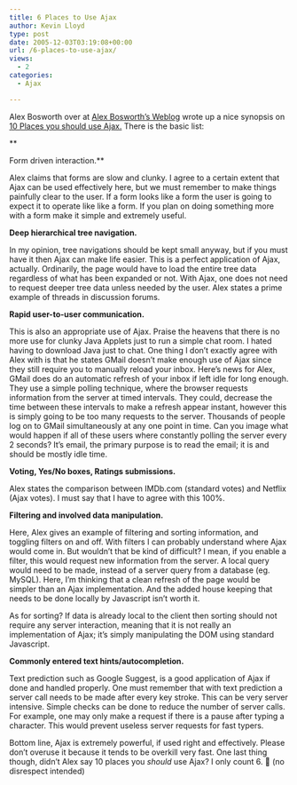 ```yaml
---
title: 6 Places to Use Ajax
author: Kevin Lloyd
type: post
date: 2005-12-03T03:19:08+00:00
url: /6-places-to-use-ajax/
views:
  - 2
categories:
  - Ajax

---
```

Alex Bosworth over at [Alex Bosworth&#8217;s Weblog][1] wrote up a nice synopsis on [10 Places you should use Ajax.][2] There is the basic list:
  
**
  
Form driven interaction.**
  
Alex claims that forms are slow and clunky. I agree to a certain extent that Ajax can be used effectively here, but we must remember to make things painfully clear to the user. If a form looks like a form the user is going to expect it to operate like like a form. If you plan on doing something more with a form make it simple and extremely useful. 

**Deep hierarchical tree navigation.**
  
In my opinion, tree navigations should be kept small anyway, but if you must have it then Ajax can make life easier. This is a perfect application of Ajax, actually. Ordinarily, the page would have to load the entire tree data regardless of what has been expanded or not. With Ajax, one does not need to request deeper tree data unless needed by the user. Alex states a prime example of threads in discussion forums.

**Rapid user-to-user communication.**
  
This is also an appropriate use of Ajax. Praise the heavens that there is no more use for clunky Java Applets just to run a simple chat room. I hated having to download Java just to chat. One thing I don&#8217;t exactly agree with Alex with is that he states GMail doesn&#8217;t make enough use of Ajax since they still require you to manually reload your inbox. Here&#8217;s news for Alex, GMail does do an automatic refresh of your inbox if left idle for long enough. They use a simple polling technique, where the browser requests information from the server at timed intervals. They could, decrease the time between these intervals to make a refresh appear instant, however this is simply going to be too many requests to the server. Thousands of people log on to GMail simultaneously at any one point in time. Can you image what would happen if all of these users where constantly polling the server every 2 seconds? It&#8217;s email, the primary purpose is to read the email; it is and should be mostly idle time.

**Voting, Yes/No boxes, Ratings submissions.**
  
Alex states the comparison between IMDb.com (standard votes) and Netflix (Ajax votes). I must say that I have to agree with this 100%.

**Filtering and involved data manipulation.**
  
Here, Alex gives an example of filtering and sorting information, and toggling filters on and off. With filters I can probably understand where Ajax would come in. But wouldn&#8217;t that be kind of difficult? I mean, if you enable a filter, this would request new information from the server. A local query would need to be made, instead of a server query from a database (eg. MySQL). Here, I&#8217;m thinking that a clean refresh of the page would be simpler than an Ajax implementation. And the added house keeping that needs to be done locally by Javascript isn&#8217;t worth it.

As for sorting? If data is already local to the client then sorting should not require any server interaction, meaning that it is not really an implementation of Ajax; it&#8217;s simply manipulating the DOM using standard Javascript.

**Commonly entered text hints/autocompletion.**
  
Text prediction such as Google Suggest, is a good application of Ajax if done and handled properly. One must remember that with text prediction a server call needs to be made after every key stroke. This can be very server intensive. Simple checks can be done to reduce the number of server calls. For example, one may only make a request if there is a pause after typing a character. This would prevent useless server requests for fast typers.

Bottom line, Ajax is extremely powerful, if used right and effectively. Please don&#8217;t overuse it because it tends to be overkill very fast. One last thing though, didn&#8217;t Alex say 10 places you _should_ use Ajax? I only count 6. 🙂 (no disrespect intended)

 [1]: http://www.sourcelabs.com/blogs/ajb/
 [2]: http://www.sourcelabs.com/blogs/ajb/2005/12/10_places_you_must_use_ajax.html